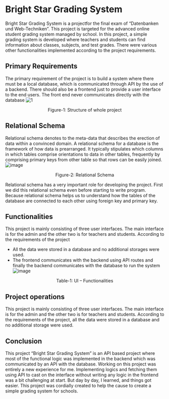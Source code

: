 # Bright Star Grading System
Bright Star Grading System is a projectfor the final exam of “Datenbanken und Web-Techniken”. This 
project is targeted for the advanced online student grading system managed by school. In this project, 
a simple grading system is developed where teachers and students can find information about classes, 
subjects, and test grades. There were various other functionalities implemented according to the 
project requirements.

## Primary Requirements
The primary requirement of the project is to build a system where there must be a local database, 
which is communicated through API by the use of a backend. There should also be a frontend just to 
provide a user interface to the end users. The front end never communicates directly with the 
database
![1](https://github.com/ArafatTheGoldenBoy/Bright-Star-Grading-System/assets/8183410/ccea85e5-9b3c-4ecc-b140-8b1ed2724166)<br>
<p align="center">Figure-1: Structure of whole project</p>

## Relational Schema
Relational schema denotes to the meta-data that describes the erection of data within a convinced 
domain. A relational schema for a database is the framework of how data is prearranged. It typically 
stipulates which columns in which tables comprise orientations to data in other tables, frequently by 
comprising primary keys from other table so that rows can be easily joined.
![image](https://github.com/ArafatTheGoldenBoy/Bright-Star-Grading-System/assets/8183410/bdfecb6e-4ce7-4491-b43a-fd611fa4432d)<br>
<p align="center">Figure-2: Relational Schema</p>
Relational schema has a very important role for developing the project. First we did this relational schema even before starting to write program. Because relational schema helps us to understand how the tables of the database are connected to each other using foreign key and primary key.

## Functionalities
This project is mainly consisting of three user interfaces. The main interface is for the admin and the 
other two is for teachers and students. According to the requirements of the project
- All the data were stored in a database and no additional storages were used.
- The frontend communicates with the backend using API routes and finally the backend 
communicates with the database to run the system
![image](https://github.com/ArafatTheGoldenBoy/Bright-Star-Grading-System/assets/8183410/c7534954-5edc-4e42-b444-32efb5786455)<br>
<p align="center">Table-1: UI – Functionalities</p>

## Project operations
This project is mainly consisting of three user interfaces. The main interface is for the admin and the other two is for teachers and students. According to the requirements of the project, all the data were stored in a database and no additional storage were used. 

## Conclusion
This project “Bright Star Grading System” is an API based project where most of the functional logic was implemented in the backend which was communicated by an API with the database. Working on this project was entirely a new experience for me. Implementing logics and fetching them using API to cast on the interface without writing any logic in the frontend was a bit challenging at start. But day by day, I learned, and things got easier. This project was cordially created to help the cause to create a simple grading system for schools.
